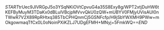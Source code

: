 $START$trUec9JIVRGpJ5o3YSqNKiOVtCpvuG4a35S8Exy8g/WPT2xtjDuHW6tKEFByMuyM3TDaKx0dBLulVBcjpMVvvQkU0zQW+mUBYV0FMjyUVisAUI0nTWwR7V2X89RpRHtxq385TbCPHQnmCj5GSNFcfp/H9jSbYWXMH9PWw+mOkgowmaqTfCx0L0oNoinPXiKZLJ7UDgEFMH+MNyj+5FmkWQ==$END$